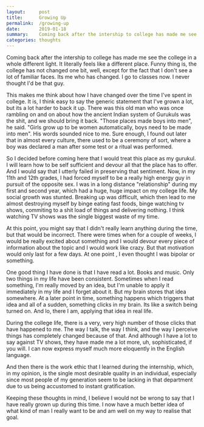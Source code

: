 ```yaml
---
layout:     post
title:      Growing Up
permalink:  /growing-up
date:       2019-01-18
summary:    Coming back after the intership to college has made me see the college in a whole different light..
categories: thoughts
---
```


Coming back after the intership to college has made me see the college in a whole different light. It literally feels like a different place. Funny thing is, the college has not changed one bit, well, except for the fact that I don't see a lot of familiar faces. Its me who has changed. I go to classes now. I never thought I'd be that guy. 

This makes me think about how I have changed over the time I've spent in college. It is, I think easy to say the generic statement that I've grown a lot, but its a lot harder to back it up. There was this old man who was once rambling on and on about how the ancient Indian system of Gurukuls was the shit, and we should bring it back. "Those places made boys into men", he said. "Girls grow up to be women automatically, boys need to be made into men". His words sounded nice to me. Sure enough, I found out later that in almost every culture, there used to be a ceremony of sort, where a boy was declared a man after some test or a ritual was performed.

So I decided before coming here that I would treat this place as my gurukul. I will learn how to be self sufficient and devour all that the place has to offer. And I would say that I utterly failed in preserving that sentiment. Now, in my 11th and 12th grades, I had forced myself to be a really high energy guy in pursuit of the opposite sex. I was in a long distance "relationship" during my first and second year, which had a huge, huge impact on my college life. My social growth was stunted. Breaking up was difficult, which then lead to me almost destroying myself by binge eating fast foods, binge watching tv shows, commiting to a shit load of things and delivering nothing. I think watching TV shows was the single biggest waste of my time.

At this point, you might say that I didn't really learn anything during the time, but that would be incorrect. There were times when for a couple of weeks, I would be really excited about something and I would devour every piece of information about the topic and I would work like crazy. But that motivation would only last for a few days. At one point , I even thought I was bipolar or something. 

One good thing I have done is that I have read a lot. Books and music. Only two things in my life have been consistent. Sometimes when I read something, I'm really moved by an idea, but I'm unable to apply it immediately in my life and I forget about it. But my brain stores that idea somewhere. At a later point in time, something happens which triggers that idea and all of a sudden, something clicks in my brain. Its like a switch being turned on. And lo, there I am, applying that idea in real life.

During the college life, there is a very, very high number of those clicks that have happened to me. The way I talk, the way I think, and the way I perceive things has completely changed because of that. And although I have a lot to say against TV shows, they have made me a lot more, uh, sophisticated, if you will. I can now express myself much more eloquently in the English language.

And then there is the work ethic that I learned during the internship, which, in my opinion, is the single most desirable quality in an individual, especially since most people of my generation seem to be lacking in that department due to us being accustomed to instant gratification.

Keeping these thoughts in mind, I believe I would not be wrong to say that I have really grown up during this time. I now have a much better idea of what kind of man I really want to be and am well on my way to realise that goal.
